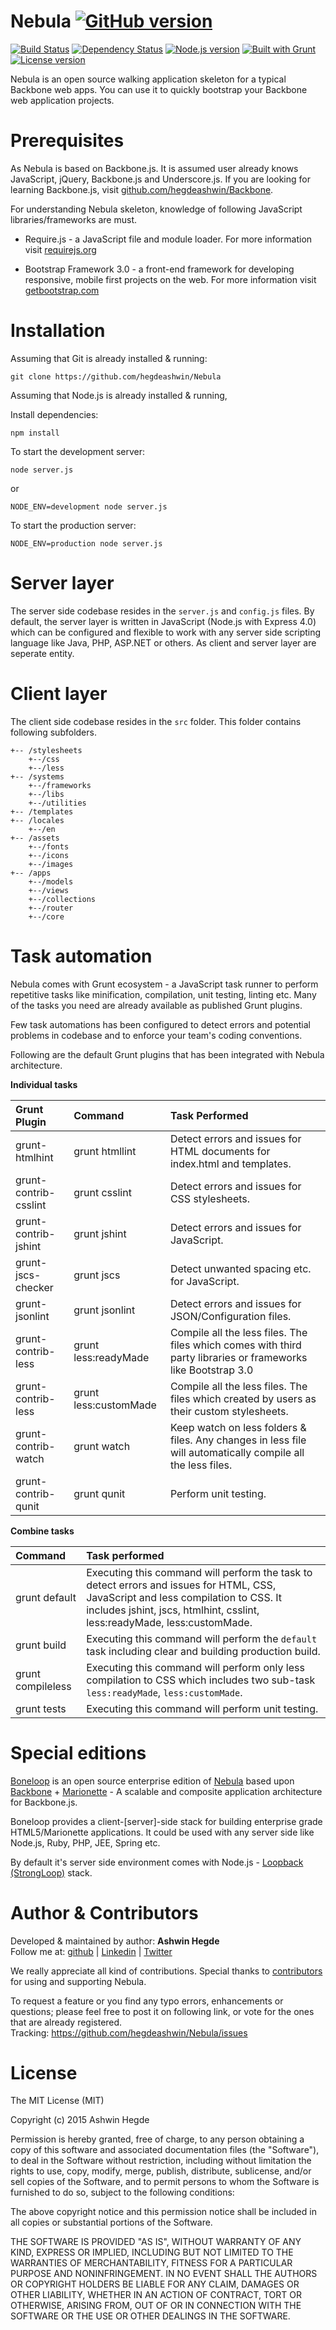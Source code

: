 # Nebula [![GitHub version](http://img.shields.io/badge/version-0.0.5-brightgreen.svg)](https://github.com/hegdeashwin/Nebula/releases)


[![Build Status](http://travis-ci.org/hegdeashwin/Nebula.png?branch=master)](http://travis-ci.org/hegdeashwin/Nebula)   [![Dependency Status](http://gemnasium.com/hegdeashwin/Nebula.png)](http://gemnasium.com/hegdeashwin/Nebula) [![Node.js version](http://img.shields.io/badge/Node.js-%3E%200.10-brightgreen.svg)](https://github.com/hegdeashwin/Nebula/) [![Built with Grunt](http://cdn.gruntjs.com/builtwith.png)](http://gruntjs.com/)  [![License version](http://img.shields.io/badge/License-MIT-red.svg)](https://github.com/hegdeashwin/Nebula#license)


Nebula is an open source walking application skeleton for a typical Backbone web apps. You can use it to quickly bootstrap your Backbone web application projects.

Prerequisites
=============
As Nebula is based on Backbone.js. It is assumed user already knows JavaScript, jQuery, Backbone.js and Underscore.js.
If you are looking for learning Backbone.js, visit <a href="//github.com/hegdeashwin/Backbone" target="_blank">github.com/hegdeashwin/Backbone</a>.

For understanding Nebula skeleton, knowledge of following JavaScript libraries/frameworks are must.
<ul>
	<li>Require.js - a JavaScript file and module loader. For more information visit <a href="//requirejs.org/" target="_blank">requirejs.org</a></p></li>
	<li>Bootstrap Framework 3.0 - a front-end framework for developing responsive, mobile first projects on the web. For more information visit <a href="//getbootstrap.com/" target="_blank">getbootstrap.com</a></li>
</ul>

Installation
============
Assuming that Git is already installed & running:
```
git clone https://github.com/hegdeashwin/Nebula
```

Assuming that Node.js is already installed & running, 

Install dependencies:
```
npm install
```

To start the development server:
```
node server.js
```
or
```
NODE_ENV=development node server.js
```

To start the production server:
```
NODE_ENV=production node server.js
```

Server layer
============
The server side codebase resides in the ```server.js``` and ```config.js``` files. By default, the server layer is written in JavaScript (Node.js with Express 4.0) which can be configured and flexible to work with any server side scripting language like Java, PHP, ASP.NET or others. As client and server layer are seperate entity.

Client layer
============
The client side codebase resides in the ```src``` folder. This folder contains following subfolders.

```
+-- /stylesheets
	+--/css
	+--/less
+-- /systems
	+--/frameworks
	+--/libs
	+--/utilities
+-- /templates
+-- /locales
	+--/en
+-- /assets
	+--/fonts
	+--/icons
	+--/images
+-- /apps
	+--/models
	+--/views
	+--/collections
	+--/router
	+--/core
```

Task automation
===============
Nebula comes with Grunt ecosystem - a JavaScript task runner to perform repetitive tasks like minification, compilation, unit testing, linting etc. Many of the tasks you need are already available as published Grunt plugins.

Few task automations has been configured to detect errors and potential problems in codebase and to enforce your team's coding conventions. 

Following are the default Grunt plugins that has been integrated with Nebula architecture.

**Individual tasks**

| Grunt Plugin 			 | Command                  | Task Performed              |
|:-----------------------|:------------------------|:---------------------------|
| grunt-htmlhint		 | grunt htmllint           | Detect errors and issues for HTML documents for index.html and templates. |
| grunt-contrib-csslint	 | grunt csslint            | Detect errors and issues for CSS stylesheets. |
| grunt-contrib-jshint	 | grunt jshint             | Detect errors and issues for JavaScript. |
| grunt-jscs-checker	 | grunt jscs               | Detect unwanted spacing etc. for JavaScript. |
| grunt-jsonlint		 | grunt jsonlint           | Detect errors and issues for JSON/Configuration files. |
| grunt-contrib-less	 | grunt less:readyMade     | Compile all the less files. The files which comes with third party libraries or frameworks like Bootstrap 3.0 |
| grunt-contrib-less     | grunt less:customMade    | Compile all the less files. The files which created by users as their custom stylesheets.
| grunt-contrib-watch	 | grunt watch 				| Keep watch on less folders & files. Any changes in less file will automatically compile all the less files. |
| grunt-contrib-qunit	 | grunt qunit 				| Perform unit testing. |

**Combine tasks**

| Command                     | Task performed              |
|:--------------------------- |:---------------------------|
| grunt default               | Executing this command will perform the task to detect errors and issues for HTML, CSS, JavaScript and less compilation to CSS. It includes jshint, jscs, htmlhint, csslint, less:readyMade, less:customMade. |
| grunt build              	  | Executing this command will perform the ```default``` task including clear and building production build. |
| grunt compileless           | Executing this command will perform only less compilation to CSS which includes two sub-task ```less:readyMade```, ```less:customMade```. |
| grunt tests		          | Executing this command will perform unit testing. |

Special editions
================
<a href="http://backbonejs.org/" target="_blank">Boneloop</a> is an open source enterprise edition of <a href="https://github.com/hegdeashwin/Nebula" target="_blank">Nebula</a> based upon <a href="http://backbonejs.org/" target="_blank">Backbone</a> + <a href="http://marionettejs.com/" target="_blank">Marionette</a> - A scalable and composite application architecture for Backbone.js.

Boneloop provides a client-[server]-side stack for building enterprise grade HTML5/Marionette applications. It could be used with any server side like Node.js, Ruby, PHP, JEE, Spring etc.

By default it's server side environment comes with Node.js - <a href="http://loopback.io/" target="_blank">Loopback (StrongLoop)</a> stack.

Author & Contributors
=====================
Developed &amp; maintained by author: <b>Ashwin Hegde</b><br>
Follow me at: <a href="https://github.com/hegdeashwin" target="_blank">github</a> | <a href="http://in.linkedin.com/in/hegdeashwin" target="_blank">Linkedin</a> | <a href="https://twitter.com/hegdeashwin3" target="_blank">Twitter</a>

We really appreciate all kind of contributions. Special thanks to <a href="//github.com/hegdeashwin/Nebula/graphs/contributors" target="_blank">contributors</a> for using and supporting Nebula.

To request a feature or you find any typo errors, enhancements or questions; please feel free to post it on following link, or vote for the ones that are already registered.
<br>Tracking: <a href="https://github.com/hegdeashwin/Nebula/issues" target="_blank">https://github.com/hegdeashwin/Nebula/issues</a>

License
=======
The MIT License (MIT)

Copyright (c) 2015 Ashwin Hegde

Permission is hereby granted, free of charge, to any person obtaining a copy of
this software and associated documentation files (the "Software"), to deal in
the Software without restriction, including without limitation the rights to
use, copy, modify, merge, publish, distribute, sublicense, and/or sell copies of
the Software, and to permit persons to whom the Software is furnished to do so,
subject to the following conditions:

The above copyright notice and this permission notice shall be included in all
copies or substantial portions of the Software.

THE SOFTWARE IS PROVIDED "AS IS", WITHOUT WARRANTY OF ANY KIND, EXPRESS OR
IMPLIED, INCLUDING BUT NOT LIMITED TO THE WARRANTIES OF MERCHANTABILITY, FITNESS
FOR A PARTICULAR PURPOSE AND NONINFRINGEMENT. IN NO EVENT SHALL THE AUTHORS OR
COPYRIGHT HOLDERS BE LIABLE FOR ANY CLAIM, DAMAGES OR OTHER LIABILITY, WHETHER
IN AN ACTION OF CONTRACT, TORT OR OTHERWISE, ARISING FROM, OUT OF OR IN
CONNECTION WITH THE SOFTWARE OR THE USE OR OTHER DEALINGS IN THE SOFTWARE.
